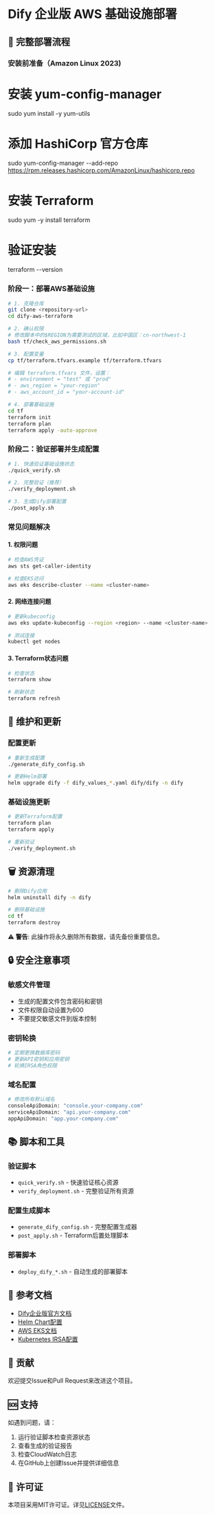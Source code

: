 # Dify 企业版 AWS 基础设施部署



## 🔧 完整部署流程

### 安装前准备（Amazon Linux 2023)
# 安装 yum-config-manager
sudo yum install -y yum-utils

# 添加 HashiCorp 官方仓库
sudo yum-config-manager --add-repo https://rpm.releases.hashicorp.com/AmazonLinux/hashicorp.repo

# 安装 Terraform
sudo yum -y install terraform

# 验证安装
terraform --version


### 阶段一：部署AWS基础设施

```bash
# 1. 克隆仓库
git clone <repository-url>
cd dify-aws-terraform

# 2. 确认权限
# 修改脚本中的$REGION为需要测试的区域，比如中国区：cn-northwest-1
bash tf/check_aws_permissions.sh

# 3. 配置变量
cp tf/terraform.tfvars.example tf/terraform.tfvars

# 编辑 terraform.tfvars 文件，设置：
# - environment = "test" 或 "prod"
# - aws_region = "your-region"
# - aws_account_id = "your-account-id"

# 4. 部署基础设施
cd tf
terraform init
terraform plan
terraform apply -auto-approve
```

### 阶段二：验证部署并生成配置

```bash
# 1. 快速验证基础设施状态
./quick_verify.sh

# 2. 完整验证（推荐）
./verify_deployment.sh

# 3. 生成Dify部署配置
./post_apply.sh
```




### 常见问题解决

#### 1. 权限问题
```bash
# 检查AWS凭证
aws sts get-caller-identity

# 检查EKS访问
aws eks describe-cluster --name <cluster-name>
```

#### 2. 网络连接问题
```bash
# 更新kubeconfig
aws eks update-kubeconfig --region <region> --name <cluster-name>

# 测试连接
kubectl get nodes
```

#### 3. Terraform状态问题
```bash
# 检查状态
terraform show

# 刷新状态
terraform refresh
```



## 🔄 维护和更新

### 配置更新
```bash
# 重新生成配置
./generate_dify_config.sh

# 更新Helm部署
helm upgrade dify -f dify_values_*.yaml dify/dify -n dify
```

### 基础设施更新
```bash
# 更新Terraform配置
terraform plan
terraform apply

# 重新验证
./verify_deployment.sh
```

## 🗑️ 资源清理

```bash
# 删除Dify应用
helm uninstall dify -n dify

# 删除基础设施
cd tf
terraform destroy
```

⚠️ **警告**: 此操作将永久删除所有数据，请先备份重要信息。

## 🔒 安全注意事项

### 敏感文件管理
- 生成的配置文件包含密码和密钥
- 文件权限自动设置为600
- 不要提交敏感文件到版本控制

### 密钥轮换
```bash
# 定期更换数据库密码
# 更新API密钥和应用密钥
# 轮换IRSA角色权限
```

### 域名配置
```bash
# 修改所有默认域名
consoleApiDomain: "console.your-company.com"
serviceApiDomain: "api.your-company.com"
appApiDomain: "app.your-company.com"
```

## 📚 脚本和工具

### 验证脚本
- `quick_verify.sh` - 快速验证核心资源
- `verify_deployment.sh` - 完整验证所有资源

### 配置生成脚本
- `generate_dify_config.sh` - 完整配置生成器
- `post_apply.sh` - Terraform后置处理脚本

### 部署脚本
- `deploy_dify_*.sh` - 自动生成的部署脚本

## 📖 参考文档

- [Dify企业版官方文档](https://enterprise-docs.dify.ai/)
- [Helm Chart配置](https://langgenius.github.io/dify-helm/)
- [AWS EKS文档](https://docs.aws.amazon.com/eks/)
- [Kubernetes IRSA配置](https://docs.aws.amazon.com/eks/latest/userguide/iam-roles-for-service-accounts.html)

## 🤝 贡献

欢迎提交Issue和Pull Request来改进这个项目。

## 🆘 支持

如遇到问题，请：
1. 运行验证脚本检查资源状态
2. 查看生成的验证报告
3. 检查CloudWatch日志
4. 在GitHub上创建Issue并提供详细信息

## 📄 许可证

本项目采用MIT许可证。详见[LICENSE](LICENSE)文件。


